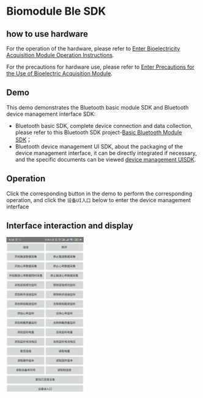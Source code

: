 # Biomodule Ble SDK

## how to use hardware
For the operation of the hardware, please refer to [Enter Bioelectricity Acquisition Module Operation Instructions](https://docs.affectivecloud.com/📲蓝牙采集模块/回车生物电蓝牙采集模块操作说明.html).

For the precautions for hardware use, please refer to [Enter Precautions for the Use of Bioelectric Acquisition Module](https://docs.affectivecloud.com/📲蓝牙采集模块/回车蓝牙生物电采集模块使用注意事项.html).

## Demo

This demo demonstrates the Bluetooth basic module SDK and Bluetooth device management interface SDK:
* Bluetooth basic SDK, complete device connection and data collection, please refer to this Bluetooth SDK project-[Basic Bluetooth Module SDK](/ble/README_EN.md)；
* Bluetooth device management UI SDK, about the packaging of the device management interface, it can be directly integrated if necessary, and the specific documents can be viewed [device management UISDK](/bleuisdk/README_EN.md).

## Operation
Click the corresponding button in the demo to perform the corresponding operation, and click the `设备UI入口` below to enter the device management interface
## Interface interaction and display

<img src="/docimage/demo.jpeg" width="40%">

